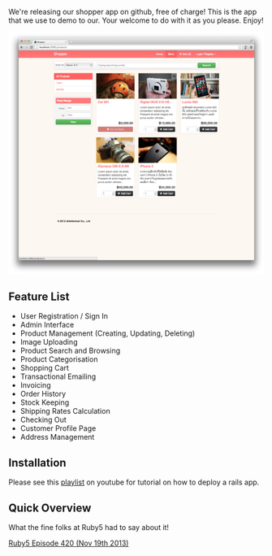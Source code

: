 We're releasing our shopper app on github, free of charge! This is the app that we use to demo to our. Your welcome to do with it as you please. Enjoy!

![Shopper App](assets/shopper-shop.png "Product Index Page")

## Feature List

+ User Registration / Sign In
+ Admin Interface
+ Product Management (Creating, Updating, Deleting)
+ Image Uploading
+ Product Search and Browsing
+ Product Categorisation
+ Shopping Cart
+ Transactional Emailing
+ Invoicing
+ Order History
+ Stock Keeping
+ Shipping Rates Calculation
+ Checking Out
+ Customer Profile Page
+ Address Management

## Installation

Please see this [playlist](http://www.youtube.com/playlist?list=PLjQo0sojbbxUav7I746f0lT4apGX8-iON) on youtube for tutorial on how to deploy a rails app.

## Quick Overview

What the fine folks at Ruby5 had to say about it!

[Ruby5 Episode 420 (Nov 19th 2013)](http://ruby5.envylabs.com/episodes/456-episode-420-november-19th-2013)